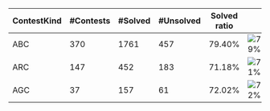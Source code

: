 | ContestKind | #Contests | #Solved | #Unsolved | Solved ratio | |
| - | - | - | - | - | - |
| ABC | 370 | 1761 | 457 | 79.40% | ![79%](https://progress-bar.xyz/79?title=Solved) |
| ARC | 147 | 452 | 183 | 71.18% | ![71%](https://progress-bar.xyz/71?title=Solved) |
| AGC | 37 | 157 | 61 | 72.02% | ![72%](https://progress-bar.xyz/72?title=Solved) |
